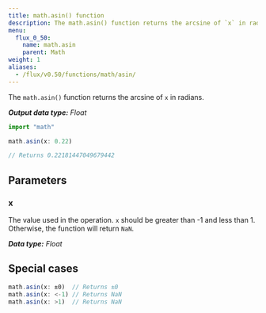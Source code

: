 ```yaml
---
title: math.asin() function
description: The math.asin() function returns the arcsine of `x` in radians.
menu:
  flux_0_50:
    name: math.asin
    parent: Math
weight: 1
aliases:
  - /flux/v0.50/functions/math/asin/
---
```


The `math.asin()` function returns the arcsine of `x` in radians.

_**Output data type:** Float_

```js
import "math"

math.asin(x: 0.22)

// Returns 0.22181447049679442
```

## Parameters

### x
The value used in the operation.
`x` should be greater than -1 and less than 1.
Otherwise, the function will return `NaN`.

_**Data type:** Float_

## Special cases
```js
math.asin(x: ±0)  // Returns ±0
math.asin(x: <-1) // Returns NaN
math.asin(x: >1)  // Returns NaN
```
